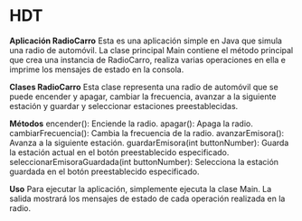 # HDT

**Aplicación RadioCarro**
Esta es una aplicación simple en Java que simula una radio de automóvil. La clase principal Main contiene el método principal que crea una instancia de RadioCarro, realiza varias operaciones en ella e imprime los mensajes de estado en la consola.

**Clases
RadioCarro**
Esta clase representa una radio de automóvil que se puede encender y apagar, cambiar la frecuencia, avanzar a la siguiente estación y guardar y seleccionar estaciones preestablecidas.

**Métodos**
encender(): Enciende la radio.
apagar(): Apaga la radio.
cambiarFrecuencia(): Cambia la frecuencia de la radio.
avanzarEmisora(): Avanza a la siguiente estación.
guardarEmisora(int buttonNumber): Guarda la estación actual en el botón preestablecido especificado.
seleccionarEmisoraGuardada(int buttonNumber): Selecciona la estación guardada en el botón preestablecido especificado.

**Uso**
Para ejecutar la aplicación, simplemente ejecuta la clase Main. La salida mostrará los mensajes de estado de cada operación realizada en la radio.
